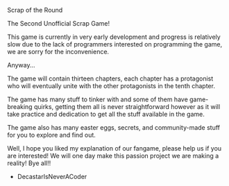 Scrap of the Round

The Second Unofficial Scrap Game!

This game is currently in very early development and progress is relatively slow due to the lack of programmers interested on programming the game, we are sorry for the inconvenience.

Anyway...

The game will contain thirteen chapters, each chapter has a protagonist who will eventually unite with the other protagonists in the tenth chapter.

The game has many stuff to tinker with and some of them have game-breaking quirks, getting them all is never straightforward however as it will take practice and dedication to get all the stuff available in the game.

The game also has many easter eggs, secrets, and community-made stuff for you to explore and find out.

Well, I hope you liked my explanation of our fangame, please help us if you are interested! We will one day make this passion project we are making a reality! Bye all!!

- DecastarIsNeverACoder

